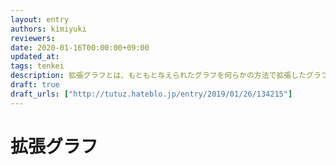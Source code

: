 ```yaml
---
layout: entry
authors: kimiyuki
reviewers:
date: 2020-01-16T00:00:00+09:00
updated_at:
tags: tenkei
description: 拡張グラフとは、もともと与えられたグラフを何らかの方法で拡張したグラフのこと。もともとの頂点の集合 $V$ と時刻の集合 $\lbrace 0, 1, \dots, T - 1 \rbrace$ の直積 $V' = V \times \lbrace 0, 1, \dots, T - 1 \rbrace$ を新しいグラフの頂点集合とすることが多い。たいてい Dijkstra 法と共に用いられることが多い。
draft: true
draft_urls: ["http://tutuz.hateblo.jp/entry/2019/01/26/134215"]
---
```


# 拡張グラフ
